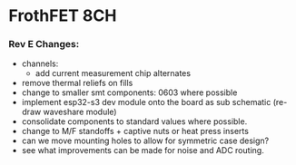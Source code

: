 # FrothFET 8CH

### Rev E Changes:

* channels:
  * add current measurement chip alternates
* remove thermal reliefs on fills
* change to smaller smt components: 0603 where possible
* implement esp32-s3 dev module onto the board as sub schematic (re-draw waveshare module)
* consolidate components to standard values where possible.
* change to M/F standoffs + captive nuts or heat press inserts
* can we move mounting holes to allow for symmetric case design?
* see what improvements can be made for noise and ADC routing.